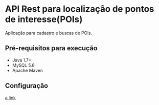API Rest para localização de pontos de interesse(POIs)
======================================================

Aplicação para cadastro e buscas de POIs.

Pré-requisitos para execução
-------------------------------------------------------
 * Java 1.7+
 * MySQL 5.6
 * Apache Maven

Configuração
-------------------------------------------------------
[a link](https://github.com/danielcoelho11/xy-inc/blob/master/sqlScripts/POI_Script.sql)
